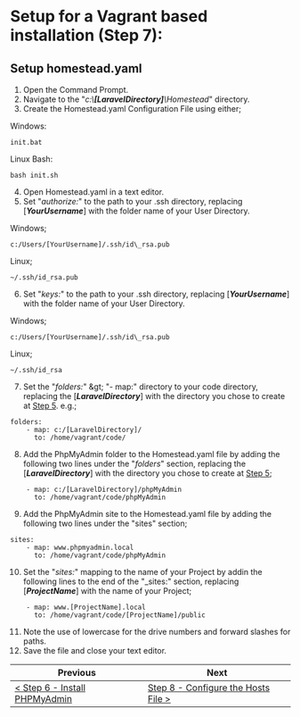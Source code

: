 # Setup for a Vagrant based installation (Step 7):

## Setup homestead.yaml

  1. Open the Command Prompt.
  2. Navigate to the &quot;_c:\\**[LaravelDirectory]**\\Homestead_&quot; directory.
  3. Create the Homestead.yaml Configuration File using either;

Windows:
```
init.bat
```

Linux Bash:
```
bash init.sh
```

  4. Open Homestead.yaml in a text editor.
  5. Set &quot;_authorize:_&quot; to the path to your .ssh directory, replacing [**_YourUsername_**] with the folder name of your User Directory.
  
Windows;

```
c:/Users/[YourUsername]/.ssh/id\_rsa.pub
```

Linux;

```
~/.ssh/id_rsa.pub
```

  6. Set &quot;_keys:_&quot; to the path to your .ssh directory, replacing [**_YourUsername_**] with the folder name of your User Directory.
  
Windows;

```
c:/Users/[YourUsername]/.ssh/id\_rsa.pub
```

Linux;

```
~/.ssh/id_rsa
```

  7. Set the &quot;_folders:_&quot; \&gt; &quot;- map:&quot; directory to your code directory, replacing the [**_LaravelDirectory_**] with the directory you chose to create at [Step 5](vagrant-5.md). e.g.;

```
folders:
    - map: c:/[LaravelDirectory]/
      to: /home/vagrant/code/
```

  8. Add the PhpMyAdmin folder to the Homestead.yaml file by adding the following two lines under the &quot;_folders_&quot; section, replacing the [**_LaravelDirectory_**] with the directory you chose to create at [Step 5](vagrant-5.md);

```
    - map: c:/[LaravelDirectory]/phpMyAdmin
      to: /home/vagrant/code/phpMyAdmin
```

  9. Add the PhpMyAdmin site to the Homestead.yaml file by adding the following two lines under the &quot;sites&quot; section;

```
sites:
    - map: www.phpmyadmin.local
      to: /home/vagrant/code/phpMyAdmin
```

  10. Set the &quot;_sites:_&quot; mapping to the name of your Project by addin the following lines to the end of the "_sites:" section, replacing [**_ProjectName_**] with the name of your Project;

```
    - map: www.[ProjectName].local
      to: /home/vagrant/code/[ProjectName]/public
```

  11. Note the use of lowercase for the drive numbers and forward slashes for paths.
  12. Save the file and close your text editor.

| Previous | Next |
| -------- | ---- |
| [< Step 6 - Install PHPMyAdmin](vagrant-6.md) | [Step 8 - Configure the Hosts File >](vagrant-8.md) |